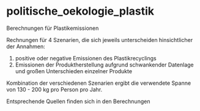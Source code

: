 # politische_oekologie_plastik
Berechnungen für Plastikemissionen

Rechnungen für 4 Szenarien, die sich jeweils unterscheiden hinsichtlicher der Annahmen:
1) positive oder negative Emissionen des Plastikrecyclings
2) Emissionen der Produktherstellung aufgrund schwankender Datenlage und großen Unterschieden einzelner Produkte

Kombination der verschiedenen Szenarien ergibt die verwendete Spanne von 130 - 200 kg pro Person pro Jahr.

Entsprechende Quellen finden sich in den Berechnungen
